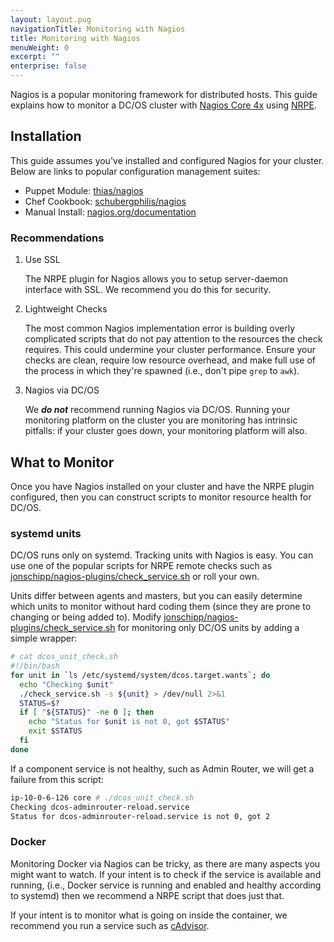 ```yaml
---
layout: layout.pug
navigationTitle: Monitoring with Nagios
title: Monitoring with Nagios
menuWeight: 0
excerpt: ""
enterprise: false
---
```

<!-- This source repo for this topic is https://github.com/dcos/dcos-docs -->

Nagios is a popular monitoring framework for distributed hosts. This guide explains how to monitor a DC/OS cluster with [Nagios Core 4x](https://assets.nagios.com/downloads/nagioscore/docs/nagioscore/4/en/monitoring-linux.html) using [NRPE](https://assets.nagios.com/downloads/nagioscore/docs/nagioscore/4/en/addons.html#nrpe).

## Installation

This guide assumes you've installed and configured Nagios for your cluster. Below are links to popular configuration management suites:

- Puppet Module: [thias/nagios](https://forge.puppet.com/thias/nagios)
- Chef Cookbook: [schubergphilis/nagios](https://github.com/schubergphilis/nagios)
- Manual Install: [nagios.org/documentation](https://www.nagios.org/documentation/)

### Recommendations

1. Use SSL
    
    The NRPE plugin for Nagios allows you to setup server-daemon interface with SSL. We recommend you do this for security.

2. Lightweight Checks
    
    The most common Nagios implementation error is building overly complicated scripts that do not pay attention to the resources the check requires. This could undermine your cluster performance. Ensure your checks are clean, require low resource overhead, and make full use of the process in which they're spawned (i.e., don't pipe `grep` to `awk`).

3. Nagios via DC/OS
    
    We ***do not*** recommend running Nagios via DC/OS. Running your monitoring platform on the cluster you are monitoring has intrinsic pitfalls: if your cluster goes down, your monitoring platform will also.

## What to Monitor

Once you have Nagios installed on your cluster and have the NRPE plugin configured, then you can construct scripts to monitor resource health for DC/OS.

### systemd units

DC/OS runs only on systemd. Tracking units with Nagios is easy. You can use one of the popular scripts for NRPE remote checks such as [jonschipp/nagios-plugins/check_service.sh](https://github.com/jonschipp/nagios-plugins/blob/master/check_service.sh) or roll your own.

Units differ between agents and masters, but you can easily determine which units to monitor without hard coding them (since they are prone to changing or being added to). Modify [jonschipp/nagios-plugins/check_service.sh](https://github.com/jonschipp/nagios-plugins/blob/master/check_service.sh) for monitoring only DC/OS units by adding a simple wrapper:

```bash
# cat dcos_unit_check.sh
#!/bin/bash
for unit in `ls /etc/systemd/system/dcos.target.wants`; do
  echo "Checking $unit"
  ./check_service.sh -s ${unit} > /dev/null 2>&1
  STATUS=$?
  if [ "${STATUS}" -ne 0 ]; then
    echo "Status for $unit is not 0, got $STATUS"
    exit $STATUS
  fi
done
```

If a component service is not healthy, such as Admin Router, we will get a failure from this script:

```bash
ip-10-0-6-126 core # ./dcos_unit_check.sh
Checking dcos-adminrouter-reload.service
Status for dcos-adminrouter-reload.service is not 0, got 2
```

### Docker

Monitoring Docker via Nagios can be tricky, as there are many aspects you might want to watch. If your intent is to check if the service is available and running, (i.e., Docker service is running and enabled and healthy according to systemd) then we recommend a NRPE script that does just that.

If your intent is to monitor what is going on inside the container, we recommend you run a service such as [cAdvisor](https://github.com/google/cadvisor).